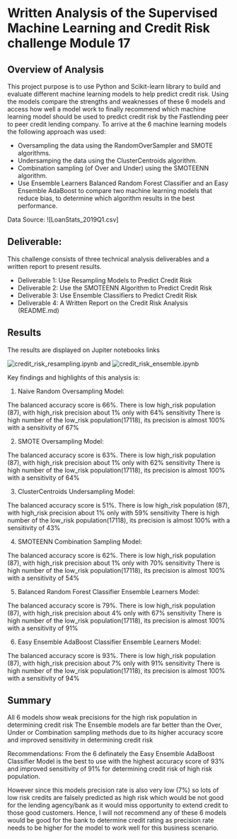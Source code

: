# Written Analysis of the Supervised Machine Learning and Credit Risk challenge Module 17

## Overview of Analysis
This project purpose is to use Python and Scikit-learn library to build and evaluate different machine learning models to help predict credit risk. Using the models compare the strengths and weaknesses of these 6 models and access how well a model work to finally recommend which machine learning model should be used to predict credit risk by the Fastlending peer to peer credit lending company. To arrive at the 6 machine learning models the following approach was used:

- Oversampling the data using the RandomOverSampler and SMOTE algorithms.
- Undersamping the data using the ClusterCentroids algorithm.
- Combination sampling (of Over and Under) using the SMOTEENN algorithm.
- Use Ensemble Learners Balanced Random Forest Classifier and an Easy Ensemble AdaBoost to compare two machine learning models that reduce bias, to determine which algorithm results in the best performance.


Data Source: 
![LoanStats_2019Q1.csv]

## Deliverable: 
This challenge consists of three technical analysis deliverables and a written report to present results. 

- Deliverable 1: Use Resampling Models to Predict Credit Risk
- Deliverable 2: Use the SMOTEENN Algorithm to Predict Credit Risk
- Deliverable 3: Use Ensemble Classifiers to Predict Credit Risk
- Deliverable 4: A Written Report on the Credit Risk Analysis (README.md)


## Results

The results are displayed on Jupiter notebooks links 

![credit_risk_resampling.ipynb](https://github.com/archinarula/Credit_Risk_Analysis/blob/main/credit_risk_resampling.ipynb) and
![credit_risk_ensemble.ipynb](https://github.com/archinarula/Credit_Risk_Analysis/blob/main/credit_risk_ensemble.ipynb)

Key findings and highlights of this analysis is:

1. Naive Random Oversampling Model:

The balanced accuracy score is 66%.
There is low high_risk population (87), with high_risk precision about 1% only with 64% sensitivity 
There is high number of the low_risk population(17118), its precision is almost 100% with a sensitivity of 67% 

2. SMOTE Oversampling Model:

The balanced accuracy score is 63%.
There is low high_risk population (87), with high_risk precision about 1% only with 62% sensitivity 
There is high number of the low_risk population(17118), its precision is almost 100% with a sensitivity of 64% 

3. ClusterCentroids Undersampling Model:

The balanced accuracy score is 51%.
There is low high_risk population (87), with high_risk precision about 1% only with 59% sensitivity 
There is high number of the low_risk population(17118), its precision is almost 100% with a sensitivity of 43%


4. SMOTEENN Combination Sampling Model:

The balanced accuracy score is 62%.
There is low high_risk population (87), with high_risk precision about 1% only with 70% sensitivity 
There is high number of the low_risk population(17118), its precision is almost 100% with a sensitivity of 54%

5. Balanced Random Forest Classifier Ensemble Learners Model:

The balanced accuracy score is 79%.
There is low high_risk population (87), with high_risk precision about 4% only with 67% sensitivity 
There is high number of the low_risk population(17118), its precision is almost 100% with a sensitivity of 91%

6. Easy Ensemble AdaBoost Classifier Ensemble Learners Model:

The balanced accuracy score is 93%.
There is low high_risk population (87), with high_risk precision about 7% only with 91% sensitivity 
There is high number of the low_risk population(17118), its precision is almost 100% with a sensitivity of 94%

## Summary

All 6 models show weak precisions for the high risk population in determining credit risk
The Ensemble models are far better than the Over, Under or Combination sampling methods due to its higher accuracy score and improved sensitivity in determining credit risk

Recommendations:
From the 6 definately the Easy Ensemble AdaBoost Classifier Model is the best to use with the highest accuracy score of 93% and improved sensitivity of 91% for determining credit risk of high risk population. 

However since this models precision rate is also very low (7%) so lots of low risk credits are falsely predicted as high risk which would be not good for the lending agency/bank as it would miss opportunity to extend credit to those good customers. Hence, I will not recommend any of these 6 models would be good for the bank to determine credit rating as precision rate needs to be higher for the model to work well for this business scenario. 







 



